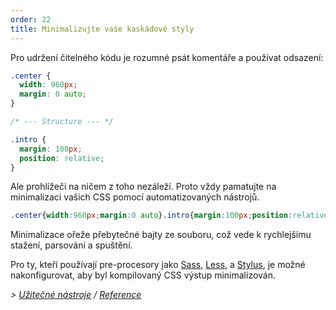 ```yaml
---
order: 22
title: Minimalizujte vaše kaskádové styly
---
```


Pro udržení čitelného kódu je rozumné psát komentáře a používat odsazení:

```css
.center {
  width: 960px;
  margin: 0 auto;
}

/* --- Structure --- */

.intro {
  margin: 100px;
  position: relative;
}
```

Ale prohlížeči na ničem z toho nezáleží. Proto vždy pamatujte na minimalizaci vašich CSS pomocí automatizovaných nástrojů.

```css
.center{width:960px;margin:0 auto}.intro{margin:100px;position:relative}
```

Minimalizace ořeže přebytečné bajty ze souboru, což vede k rychlejšímu stažení, parsování a spuštění.

Pro ty, kteří používají pre-procesory jako [Sass](http://sass-lang.com/), [Less](http://lesscss.org/), a [Stylus](http://learnboost.github.com/stylus/), je možné nakonfigurovat, aby byl kompilovaný CSS výstup minimalizován.

*> [Užitečné nástroje](https://github.com/zenorocha/browser-diet/wiki/Tools#minify-your-stylesheets) / [Reference](https://github.com/zenorocha/browser-diet/wiki/References#minify-your-stylesheets)*
